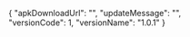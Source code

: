 {
"apkDownloadUrl": "",
"updateMessage": "",            
"versionCode": 1,
"versionName": "1.0.1"
}
